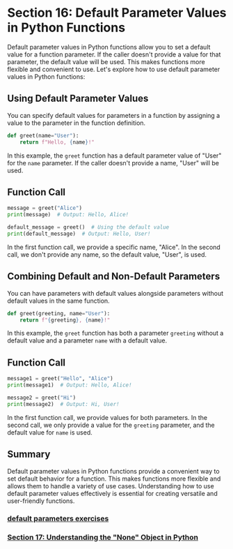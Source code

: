 # Section 16: Default Parameter Values in Python Functions

Default parameter values in Python functions allow you to set a default value for a function parameter. If the caller
doesn't provide a value for that parameter, the default value will be used. This makes functions more flexible and
convenient to use. Let's explore how to use default parameter values in Python functions:

## Using Default Parameter Values

You can specify default values for parameters in a function by assigning a value to the parameter in the function
definition.

```python
def greet(name="User"):
    return f"Hello, {name}!"
```

In this example, the `greet` function has a default parameter value of "User" for the `name` parameter. If the caller
doesn't provide a name, "User" will be used.

## Function Call

```python
message = greet("Alice")
print(message)  # Output: Hello, Alice!

default_message = greet()  # Using the default value
print(default_message)  # Output: Hello, User!
```

In the first function call, we provide a specific name, "Alice". In the second call, we don't provide any name, so the
default value, "User", is used.

## Combining Default and Non-Default Parameters

You can have parameters with default values alongside parameters without default values in the same function.

```python
def greet(greeting, name="User"):
    return f"{greeting}, {name}!"
```

In this example, the `greet` function has both a parameter `greeting` without a default value and a parameter `name`
with a default value.

## Function Call

```python
message1 = greet("Hello", "Alice")
print(message1)  # Output: Hello, Alice!

message2 = greet("Hi")
print(message2)  # Output: Hi, User!
```

In the first function call, we provide values for both parameters. In the second call, we only provide a value for
the `greeting` parameter, and the default value for `name` is used.

## Summary

Default parameter values in Python functions provide a convenient way to set default behavior for a function. This makes
functions more flexible and allows them to handle a variety of use cases. Understanding how to use default parameter
values effectively is essential for creating versatile and user-friendly functions.

### [default parameters exercises][1]
### [Section 17: Understanding the "None" Object in Python][2]


[1]: ../python_exercises/16_default_parameter_values_in_functions.py
[2]: ./17_none_object.md
